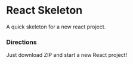 # React Skeleton

A quick skeleton for a new react project.

### Directions

Just download ZIP and start a new React project!
